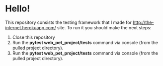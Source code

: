 # Hello!

This repository consists the testing framework that I made for http://the-internet.herokuapp.com/ site.
To run it you should make the next steps:
  1. Close this repository
  2. Run the **pytest web_pet_project/tests** command via console (from the pulled project directory).
  3. Run the **pytest web_pet_project/tests** command via console (from the pulled project directory).
